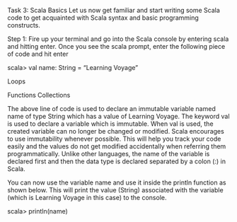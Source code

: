 Task 3: Scala Basics
Let us now get familiar and start writing some Scala code to get acquainted with Scala syntax and basic programming constructs.

Step 1: Fire up your terminal and go into the Scala console by entering scala and hitting enter. Once you see the scala prompt, enter the following piece of code and hit enter

scala> val name: String = “Learning Voyage”


 
Loops

Functions
Collections

 

The above line of code is used to declare an immutable variable named name of type String which has a value of Learning Voyage. The keyword val is used to declare a variable which is immutable. When val is used, the created variable can no longer be changed or modified. Scala encourages to use immutability whenever possible. This will help you track your code easily and the values do not get modified accidentally when referring them programmatically. Unlike other languages, the name of the variable is declared first and then the data type is declared separated by a colon (:) in Scala. 

You can now use the variable name and use it inside the println function as shown below. This will print the value (String) associated with the variable (which is Learning Voyage in this case) to the console.

scala> println(name)

 
